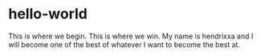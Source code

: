# hello-world
This is where we begin. This is where we win. 
My name is hendrixxa and I will become one of the best of whatever I want to become the best at. 
